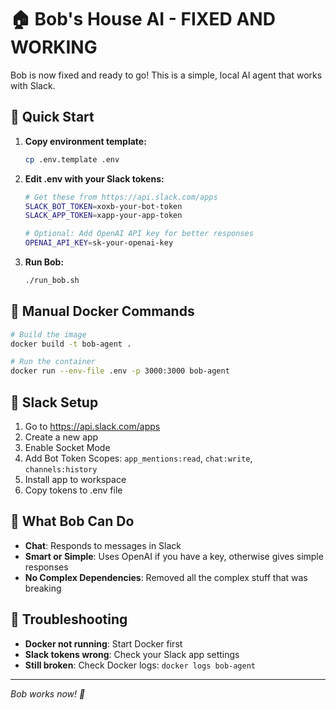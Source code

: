 # 🏠 Bob's House AI - FIXED AND WORKING

Bob is now fixed and ready to go! This is a simple, local AI agent that works with Slack.

## 🚀 Quick Start

1. **Copy environment template:**
   ```bash
   cp .env.template .env
   ```

2. **Edit .env with your Slack tokens:**
   ```bash
   # Get these from https://api.slack.com/apps
   SLACK_BOT_TOKEN=xoxb-your-bot-token
   SLACK_APP_TOKEN=xapp-your-app-token

   # Optional: Add OpenAI API key for better responses
   OPENAI_API_KEY=sk-your-openai-key
   ```

3. **Run Bob:**
   ```bash
   ./run_bob.sh
   ```

## 🔧 Manual Docker Commands

```bash
# Build the image
docker build -t bob-agent .

# Run the container
docker run --env-file .env -p 3000:3000 bob-agent
```

## 📱 Slack Setup

1. Go to https://api.slack.com/apps
2. Create a new app
3. Enable Socket Mode
4. Add Bot Token Scopes: `app_mentions:read`, `chat:write`, `channels:history`
5. Install app to workspace
6. Copy tokens to .env file

## 🤖 What Bob Can Do

- **Chat**: Responds to messages in Slack
- **Smart or Simple**: Uses OpenAI if you have a key, otherwise gives simple responses
- **No Complex Dependencies**: Removed all the complex stuff that was breaking

## 🐛 Troubleshooting

- **Docker not running**: Start Docker first
- **Slack tokens wrong**: Check your Slack app settings
- **Still broken**: Check Docker logs: `docker logs bob-agent`

---

*Bob works now! 🎉*
